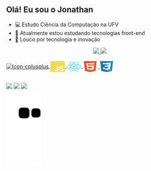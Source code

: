 ## Olá! Eu sou o Jonathan

- 💻 Estudo Ciência da Computação na UFV
- 🌱 Atualmente estou estudando tecnologias front-end
- 🤩 Louco por tecnologia e inovação

<div align="center">
  <a href="https://github.com/JonathanCamposUFV">
  <img height="180em" src="https://github-readme-stats.vercel.app/api?username=JonathanCamposUFV&show_icons=true&theme=highcontrast&include_all_commits=true&count_private=true"/>
  <img height="180em" src="https://github-readme-stats.vercel.app/api/top-langs/?username=JonathanCamposUFV&layout=compact&langs_count=7&theme=highcontrast"/>
</div>
  
<div style="display: inline_block"><br>
  <img align="center" alt="Icon-cplusplus" height="40" width="40" src="https://img.icons8.com/color/50/000000/c-plus-plus-logo.png"/>
  <img align="center" alt="Icon-Js" height="30" width="40" src="https://raw.githubusercontent.com/devicons/devicon/master/icons/javascript/javascript-plain.svg">
  <img align="center" alt="Icon-React" height="30" width="40" src="https://raw.githubusercontent.com/devicons/devicon/master/icons/react/react-original.svg">
  <img align="center" alt="Icon-HTML" height="30" width="40" src="https://raw.githubusercontent.com/devicons/devicon/master/icons/html5/html5-original.svg">
  <img align="center" alt="Icon-CSS" height="30" width="40" src="https://raw.githubusercontent.com/devicons/devicon/master/icons/css3/css3-original.svg">
</div>
  
  ##
  
 <div>
   <a href="https://www.linkedin.com/in/jonathan-campos-833b7213b" target="_blank"><img src="https://img.shields.io/badge/-LinkedIn-%230077B5?style=for-the-badge&logo=linkedin&logoColor=white" target="_blank"></a>
  <a href="https://instagram.com/jonathancampos164" target="_blank"><img src="https://img.shields.io/badge/-Instagram-%23E4405F?style=for-the-badge&logo=instagram&logoColor=white" target="_blank"></a>
  <a href = "mailto:jonathanluis164@gmail.com"><img src="https://img.shields.io/badge/-Gmail-%23333?style=for-the-badge&logo=gmail&logoColor=white" target="_blank"></a>
 </div>
  
  ![Snake animation](https://github.com/JonathanCamposUFV/JonathanCamposUFV/blob/output/github-contribution-grid-snake.svg)
